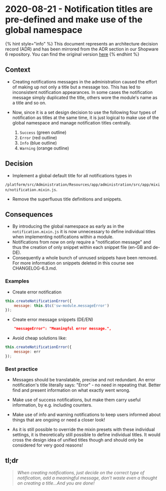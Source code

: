 # 2020-08-21 - Notification titles are pre-defined and make use of the global namespace

{% hint style="info" %}
This document represents an architecture decision record (ADR) and has been mirrored from the ADR section in our Shopware 6 repository.
You can find the original version [here](https://github.com/shopware/platform/blob/trunk/adr/admin/2020-08-21-unified-notification-titles.md)
{% endhint %}

## Context

* Creating notifications messages in the administration caused the effort of making up not only a title but a message too.
This has led to inconsistent notification appearances. In some cases the notification message simply duplicated the title, others wore the module's name as a title and so on.

* Now, since it is a set design decision to use the following four types of notification as titles at the same time,
it is just logical to make use of the global namespace and manage notification titles centrally.

     1. `Success` (green outline)
     1. `Error` (red outline)
     1. `Info` (blue outline)
     1. `Warning` (orange outline)

## Decision

* Implement a global default title for all notifications types in

`/platform/src/Administration/Resources/app/administration/src/app/mixin/notification.mixin.js`.

* Remove the superfluous title definitions and snippets.

## Consequences

* By introducing the global namespace as early as in the `notification.mixin.js` it is now unnecessary to define individual titles when implementing notifications within a module.
* Notifications from now on only require a "notification message" and thus the creation of only snippet within each snippet file (en-GB and de-DE).
* Consequently a whole bunch of unnused snippets have been removed. For more information on snippets deleted in this course see CHANGELOG-6.3.md.

### Examples

* Create error notification

```js
this.createNotificationError({
    message: this.$tc('sw-module.messageError')
});
```
* Create error message snippets (DE/EN)
```json
    "messageError": "Meaningful error message.",
```

* Avoid cheap solutions like:
 
```js
this.createNotificationError({
    message: err
});
```

### Best practice

* Messages should be translatable, precise and not redundant. An error notification's title literally says: "Error" - no need in repeating that.
Better find and present information on what exactly went wrong.

* Make use of success notifications, but make them carry useful information, by e.g. including counters.

* Make use of info and warning notifications to keep users informed about things that are ongoing or need a closer look!

* As it is still possible to override the mixin presets with these individual settings, it is theoretically still possible to define individual titles. It would cross the design idea of unified titles though and should only be considered for very good reasons!

## tl;dr

> *When creating notifications, just decide on the correct type of notification, add a meaningful message, don't waste even a thought on creating a title...And you are done!*
